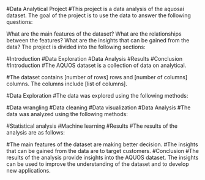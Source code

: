 #Data Analytical Project
#This project is a data analysis of the aquosai dataset. The goal of the project is to use the data to answer the following questions:

What are the main features of the dataset?
What are the relationships between the features?
What are the insights that can be gained from the data?
The project is divided into the following sections:

#Introduction
#Data Exploration
#Data Analysis
#Results
#Conclusion
#Introduction
#The AQUOS dataset is a collection of data on analytical.

#The dataset contains [number of rows] rows and [number of columns] columns. The columns include [list of columns].

#Data Exploration
#The data was explored using the following methods:

#Data wrangling
#Data cleaning
#Data visualization
#Data Analysis
#The data was analyzed using the following methods:

#Statistical analysis
#Machine learning
#Results
#The results of the analysis are as follows:

#The main features of the dataset are making better decision.
#The insights that can be gained from the data are to target customers.
#Conclusion
#The results of the analysis provide insights into the AQUOS dataset. The insights can be used to improve the understanding of the dataset and to develop new applications.


